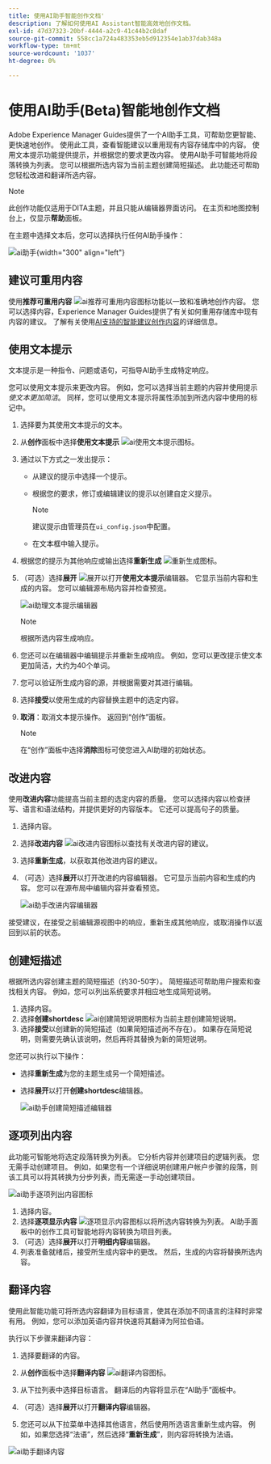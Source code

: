 ```yaml
---
title: 使用AI助手智能创作文档'
description: 了解如何使用AI Assistant智能高效地创作文档。
exl-id: 47d37323-20bf-4444-a2c9-41c44b2c8daf
source-git-commit: 558cc1a724a483353eb5d912354e1ab37dab348a
workflow-type: tm+mt
source-wordcount: '1037'
ht-degree: 0%

---
```


# 使用AI助手(Beta)智能地创作文档

Adobe Experience Manager Guides提供了一个AI助手工具，可帮助您更智能、更快速地创作。 使用此工具，查看智能建议以重用现有内容存储库中的内容。 使用文本提示功能提供提示，并根据您的要求更改内容。 使用AI助手可智能地将段落转换为列表。 您可以根据所选内容为当前主题创建简短描述。 此功能还可帮助您轻松改进和翻译所选内容。

>[!NOTE]
>
> 此创作功能仅适用于DITA主题，并且只能从编辑器界面访问。 在主页和地图控制台上，仅显示&#x200B;**帮助**&#x200B;面板。

在主题中选择文本后，您可以选择执行任何AI助手操作：

![ai助手](./images/ai-assistant-panel.png){width="300" align="left"}

## 建议可重用内容


使用&#x200B;**推荐可重用内容** ![ai推荐可重用内容图标](./images/ai-suggest-reusable-content-icon.svg)功能以一致和准确地创作内容。 您可以选择内容，Experience Manager Guides提供了有关如何重用存储库中现有内容的建议。
了解有关使用[AI支持的智能建议创作内容](authoring-ai-based-smart-suggestions.md)的详细信息。


## 使用文本提示

文本提示是一种指令、问题或语句，可指导AI助手生成特定响应。

您可以使用文本提示来更改内容。 例如，您可以选择当前主题的内容并使用提示&#x200B;*使文本更加简洁*。 同样，您可以使用文本提示将属性添加到所选内容中使用的标记中。

1. 选择要为其使用文本提示的文本。
1. 从&#x200B;**创作**&#x200B;面板中选择&#x200B;**使用文本提示** ![ai使用文本提示图标](./images/ai-use-text-prompt.svg)。
1. 通过以下方式之一发出提示：

   - 从建议的提示中选择一个提示。
   - 根据您的要求，修订或编辑建议的提示以创建自定义提示。

     >[!NOTE]
     >
     > 建议提示由管理员在`ui_config.json`中配置。

   - 在文本框中输入提示。


1. 根据您的提示为其他响应或输出选择&#x200B;**重新生成** ![重新生成图标](./images/refresh-icon.svg)。

1. （可选）选择&#x200B;**展开** ![展开](./images/expand-icon.svg)以打开&#x200B;**使用文本提示**&#x200B;编辑器。 它显示当前内容和生成的内容。 您可以编辑源布局内容并检查预览。

   ![ai助理文本提示编辑器](./images/text-prompt.png)


   >[!NOTE]
   >
   > 根据所选内容生成响应。



1. 您还可以在编辑器中编辑提示并重新生成响应。 例如，您可以更改提示使文本更加简洁，大约为40个单词。

1. 您可以验证所生成内容的源，并根据需要对其进行编辑。

1. 选择&#x200B;**接受**&#x200B;以使用生成的内容替换主题中的选定内容。
1. **取消**：取消文本提示操作。 返回到“创作”面板。

   >[!NOTE]
   >
   > 在“创作”面板中选择&#x200B;**消除**&#x200B;图标可使您进入AI助理的初始状态。

## 改进内容

使用&#x200B;**改进内容**&#x200B;功能提高当前主题的选定内容的质量。 您可以选择内容以检查拼写、语言和语法结构，并提供更好的内容版本。 它还可以提高句子的质量。

1. 选择内容。
1. 选择&#x200B;**改进内容** ![ai改进内容图标](./images/ai-improve-icon.svg)以查找有关改进内容的建议。
1. 选择&#x200B;**重新生成**，以获取其他改进内容的建议。

1. （可选）选择&#x200B;**展开**&#x200B;以打开改进的内容编辑器。 它可显示当前内容和生成的内容。 您可以在源布局中编辑内容并查看预览。



   ![ai助手改进内容编辑器](./images/ai-assisstant-improve-content.png)

接受建议，在接受之前编辑源视图中的响应，重新生成其他响应，或取消操作以返回到以前的状态。





## 创建短描述

根据所选内容创建主题的简短描述（约30-50字）。 简短描述可帮助用户搜索和查找相关内容。
例如，您可以列出系统要求并相应地生成简短说明。



1. 选择内容。
1. 选择&#x200B;**创建shortdesc** ![ai创建简短说明图标](./images/ai-create-shortdesc-icon.svg)为当前主题创建简短说明。
1. 选择&#x200B;**接受**&#x200B;以创建新的简短描述（如果简短描述尚不存在）。 如果存在简短说明，则需要先确认该说明，然后再将其替换为新的简短说明。

您还可以执行以下操作：

- 选择&#x200B;**重新生成**&#x200B;为您的主题生成另一个简短描述。
- 选择&#x200B;**展开**&#x200B;以打开&#x200B;**创建shortdesc**&#x200B;编辑器。

  ![ai助手创建简短描述编辑器](./images/ai-assistant-create-short-desc.png)




## 逐项列出内容

此功能可智能地将选定段落转换为列表。  它分析内容并创建项目的逻辑列表。 您无需手动创建项目。 例如，如果您有一个详细说明创建用户帐户步骤的段落，则该工具可以将其转换为分步列表，而无需逐一手动创建项目。

![ai助手逐项列出内容图标](./images/ai-assisstant-itemise-content.png)



1. 选择内容。
1. 选择&#x200B;**逐项显示内容** ![逐项显示内容图标](./images/ai-itemize-icon.svg)以将所选内容转换为列表。
AI助手面板中的创作工具可智能地将内容转换为项目列表。
1. （可选）选择&#x200B;**展开**&#x200B;以打开&#x200B;**明细内容**&#x200B;编辑器。
1. 列表准备就绪后，接受所生成内容中的更改。 然后，生成的内容将替换所选内容。



## 翻译内容

使用此智能功能可将所选内容翻译为目标语言，使其在添加不同语言的注释时非常有用。 例如，您可以添加英语内容并快速将其翻译为阿拉伯语。

执行以下步骤来翻译内容：

1. 选择要翻译的内容。
1. 从&#x200B;**创作**&#x200B;面板中选择&#x200B;**翻译内容** ![ai翻译内容图标](./images/ai-translate-content-icon.svg)。
1. 从下拉列表中选择目标语言。 翻译后的内容将显示在“AI助手”面板中。

1. （可选）选择&#x200B;**展开**&#x200B;以打开&#x200B;**翻译内容**&#x200B;编辑器。
1. 您还可以从下拉菜单中选择其他语言，然后使用所选语言重新生成内容。 例如，如果您选择“法语”，然后选择“**重新生成**”，则内容将转换为法语。

![ai助手翻译内容](./images/ai-assisstant-translate-content.png)
